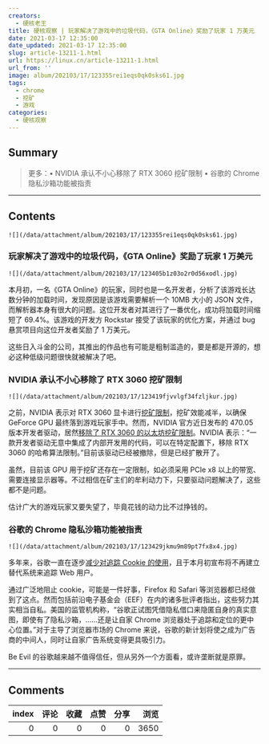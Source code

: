 ```yaml
---
creators:
  - 硬核老王
title: 硬核观察 | 玩家解决了游戏中的垃圾代码，《GTA Online》奖励了玩家 1 万美元
date: 2021-03-17 12:35:00
date_updated: 2021-03-17 12:35:00
slug: article-13211-1.html
url: https://linux.cn/article-13211-1.html
url_from: ''
image: album/202103/17/123355rei1eqs0qk0sks61.jpg
tags:
  - chrome
  - 挖矿
  - 游戏
categories:
  - 硬核观察
---
```


## Summary

> 更多：• NVIDIA 承认不小心移除了 RTX 3060 挖矿限制 •  谷歌的 Chrome 隐私沙箱功能被指责

***

<!-- more -->

## Contents

`![](/data/attachment/album/202103/17/123355rei1eqs0qk0sks61.jpg)`

### 玩家解决了游戏中的垃圾代码，《GTA Online》奖励了玩家 1 万美元

`![](/data/attachment/album/202103/17/123405b1z03o2r0d56xodl.jpg)`

本月初，一名《GTA Online》的玩家，同时也是一名开发者，分析了该游戏长达数分钟的加载时间，发现原因是该游戏需要解析一个 10MB 大小的 JSON 文件，而解析器本身有很大的问题。这位开发者对其进行了一番优化，成功将加载时间缩短了 69.4%。该游戏的开发方 Rockstar 接受了该玩家的优化方案，并通过 bug 悬赏项目向这位开发者奖励了 1 万美元。

这些日入斗金的公司，其推出的作品也有可能是粗制滥造的，要是都是开源的，想必这种低级问题很快就被解决了吧。

### NVIDIA 承认不小心移除了 RTX 3060 挖矿限制

`![](/data/attachment/album/202103/17/123419fjvvlgf34fzljkur.jpg)`

之前，NVIDIA 表示对 RTX 3060 显卡进行[挖矿限制](https://linux.cn/article-13138-1.html "/article-13138-1.html")，挖矿效能减半，以确保 GeForce GPU 最终落到游戏玩家手中。然而，NVIDIA 官方近日发布的 470.05 版本开发者驱动，居然[移除了 RTX 3060 的以太坊挖矿限制](https://www.theverge.com/platform/amp/2021/3/16/22333544/nvidia-rtx-3060-ethereum-mining-rate-limit-unlock-driver "https://www.theverge.com/platform/amp/2021/3/16/22333544/nvidia-rtx-3060-ethereum-mining-rate-limit-unlock-driver")。NVIDIA 表示：“一款开发者驱动无意中集成了内部开发用的代码，可以在特定配置下，移除 RTX 3060 的哈希算法限制。”目前该驱动已经被撤除，但是已经扩散开了。

虽然，目前该 GPU 用于挖矿还存在一定限制，如必须采用 PCIe x8 以上的带宽、需要连接显示器等。不过相信在矿主们的牟利动力下，只要驱动问题解决了，这些都不是问题。

估计广大的游戏玩家又要失望了，毕竟花钱的动力比不过挣钱的。

### 谷歌的 Chrome 隐私沙箱功能被指责

`![](/data/attachment/album/202103/17/123429jkmu9m89pt7fx8x4.jpg)`

多年来，谷歌一直在逐步[减少对追踪 Cookie 的使用](https://linux.cn/article-13054-1.html "/article-13054-1.html")，且于本月初宣布将不再建立替代系统来追踪 Web 用户。

通过广泛地阻止 cookie，可能是一件好事，Firefox 和 Safari 等浏览器都已经做到了这点。然而包括前沿电子基金会（EEF）在内的诸多批评者指出，这些努力其实相当自私。美国的监管机构称，“谷歌正试图凭借隐私借口来隐匿自身的真实意图，即使有了隐私沙箱，……还是让自家 Chrome 浏览器处于追踪和定位的更中心位置。”对于主导了浏览器市场的 Chrome 来说，谷歌的新计划将使之成为广告商的中间人，同时让自家广告系统变得更具吸引力。

Be Evil 的谷歌越来越不值得信任，但从另外一个方面看，或许垄断就是原罪。

***

## Comments


|   index |   评论 |   收藏 |   点赞 |   分享 |   浏览 |
|--------:|-------:|-------:|-------:|-------:|-------:|
|       0 |      0 |      0 |      0 |      0 |   3650 |
